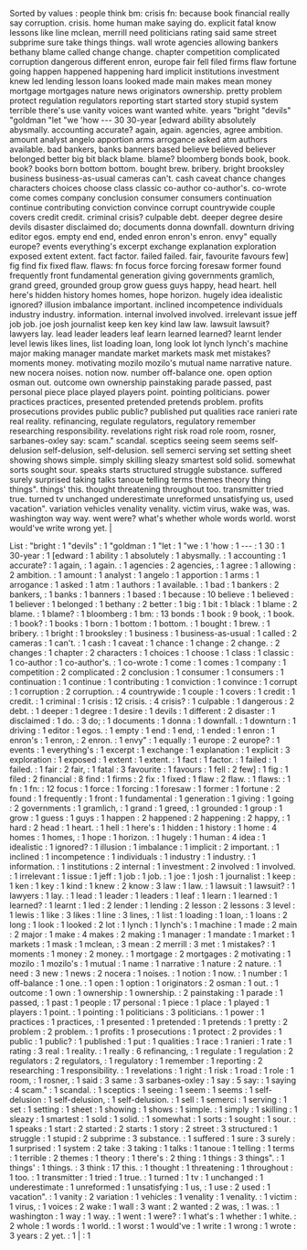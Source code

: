 Sorted by values :
people think bm: crisis fn: because book financial really say corruption. crisis. home human make saying do. explicit fatal know lessons like line mclean, merrill need politicians rating said same street subprime sure take things things. wall wrote agencies allowing bankers bethany blame called change change. chapter competition complicated corruption dangerous different enron, europe fair fell filed firms flaw fortune going happen happened happening hard implicit institutions investment knew led lending lesson loans looked made main makes mean money mortgage mortgages nature news originators ownership. pretty problem protect regulation regulators reporting start started story stupid system terrible there's use vanity voices want wanted white. years "bright "devils" "goldman "let "we 'how --- 30 30-year [edward ability absolutely abysmally. accounting accurate? again, again. agencies, agree ambition. amount analyst angelo apportion arms arrogance asked atm authors available. bad bankers, banks banners based believe believed believer belonged better big bit black blame. blame? bloomberg bonds book, book. book? books born bottom bottom. bought brew. bribery. bright brooksley business business-as-usual cameras can't. cash caveat chance changes characters choices choose class classic co-author co-author's. co-wrote come comes company conclusion consumer consumers continuation continue contributing conviction convince corrupt countrywide couple covers credit credit. criminal crisis? culpable debt. deeper degree desire devils disaster disclaimed do; documents donna downfall. downturn driving editor egos. empty end end, ended enron enron's enron. envy" equally europe? events everything's excerpt exchange explanation exploration exposed extent extent. fact factor. failed failed. fair, favourite favours few] fig find fix fixed flaw. flaws: fn focus force forcing foresaw former found frequently front fundamental generation giving governments gramlich, grand greed, grounded group grow guess guys happy, head heart. hell here's hidden history homes homes, hope horizon. hugely idea idealistic ignored? illusion imbalance important. inclined incompetence individuals industry industry. information. internal involved involved. irrelevant issue jeff job job. joe josh journalist keep ken key kind law law. lawsuit lawsuit? lawyers lay. lead leader leaders leaf learn learned learned? learnt lender level lewis likes lines, list loading loan, long look lot lynch lynch's machine major making manager mandate market markets mask met mistakes? moments money. motivating mozilo mozilo's mutual name narrative nature. new nocera noises. notion now. number off-balance one. open option osman out. outcome own ownership painstaking parade passed, past personal piece place played players point. pointing politicians. power practices practices, presented pretended pretends problem. profits prosecutions provides public public? published put qualities race ranieri rate real reality. refinancing, regulate regulators, regulatory remember researching responsibility. revelations right risk road role room, rosner, sarbanes-oxley say: scam." scandal. sceptics seeing seem seems self-delusion self-delusion, self-delusion. sell semerci serving set setting sheet showing shows simple. simply skilling sleazy smartest sold solid. somewhat sorts sought sour. speaks starts structured struggle substance. suffered surely surprised taking talks tanoue telling terms themes theory thing things". things' this. thought threatening throughout too. transmitter tried true. turned tv unchanged underestimate unreformed unsatisfying us, used vacation". variation vehicles venality venality. victim virus, wake was, was. washington way way. went were? what's whether whole words world. worst would've write wrong yet. | 

List :
"bright : 1
"devils" : 1
"goldman : 1
"let : 1
"we : 1
'how : 1
--- : 1
30 : 1
30-year : 1
[edward : 1
ability : 1
absolutely : 1
abysmally. : 1
accounting : 1
accurate? : 1
again, : 1
again. : 1
agencies : 2
agencies, : 1
agree : 1
allowing : 2
ambition. : 1
amount : 1
analyst : 1
angelo : 1
apportion : 1
arms : 1
arrogance : 1
asked : 1
atm : 1
authors : 1
available. : 1
bad : 1
bankers : 2
bankers, : 1
banks : 1
banners : 1
based : 1
because : 10
believe : 1
believed : 1
believer : 1
belonged : 1
bethany : 2
better : 1
big : 1
bit : 1
black : 1
blame : 2
blame. : 1
blame? : 1
bloomberg : 1
bm: : 13
bonds : 1
book : 9
book, : 1
book. : 1
book? : 1
books : 1
born : 1
bottom : 1
bottom. : 1
bought : 1
brew. : 1
bribery. : 1
bright : 1
brooksley : 1
business : 1
business-as-usual : 1
called : 2
cameras : 1
can't. : 1
cash : 1
caveat : 1
chance : 1
change : 2
change. : 2
changes : 1
chapter : 2
characters : 1
choices : 1
choose : 1
class : 1
classic : 1
co-author : 1
co-author's. : 1
co-wrote : 1
come : 1
comes : 1
company : 1
competition : 2
complicated : 2
conclusion : 1
consumer : 1
consumers : 1
continuation : 1
continue : 1
contributing : 1
conviction : 1
convince : 1
corrupt : 1
corruption : 2
corruption. : 4
countrywide : 1
couple : 1
covers : 1
credit : 1
credit. : 1
criminal : 1
crisis : 12
crisis. : 4
crisis? : 1
culpable : 1
dangerous : 2
debt. : 1
deeper : 1
degree : 1
desire : 1
devils : 1
different : 2
disaster : 1
disclaimed : 1
do. : 3
do; : 1
documents : 1
donna : 1
downfall. : 1
downturn : 1
driving : 1
editor : 1
egos. : 1
empty : 1
end : 1
end, : 1
ended : 1
enron : 1
enron's : 1
enron, : 2
enron. : 1
envy" : 1
equally : 1
europe : 2
europe? : 1
events : 1
everything's : 1
excerpt : 1
exchange : 1
explanation : 1
explicit : 3
exploration : 1
exposed : 1
extent : 1
extent. : 1
fact : 1
factor. : 1
failed : 1
failed. : 1
fair : 2
fair, : 1
fatal : 3
favourite : 1
favours : 1
fell : 2
few] : 1
fig : 1
filed : 2
financial : 8
find : 1
firms : 2
fix : 1
fixed : 1
flaw : 2
flaw. : 1
flaws: : 1
fn : 1
fn: : 12
focus : 1
force : 1
forcing : 1
foresaw : 1
former : 1
fortune : 2
found : 1
frequently : 1
front : 1
fundamental : 1
generation : 1
giving : 1
going : 2
governments : 1
gramlich, : 1
grand : 1
greed, : 1
grounded : 1
group : 1
grow : 1
guess : 1
guys : 1
happen : 2
happened : 2
happening : 2
happy, : 1
hard : 2
head : 1
heart. : 1
hell : 1
here's : 1
hidden : 1
history : 1
home : 4
homes : 1
homes, : 1
hope : 1
horizon. : 1
hugely : 1
human : 4
idea : 1
idealistic : 1
ignored? : 1
illusion : 1
imbalance : 1
implicit : 2
important. : 1
inclined : 1
incompetence : 1
individuals : 1
industry : 1
industry. : 1
information. : 1
institutions : 2
internal : 1
investment : 2
involved : 1
involved. : 1
irrelevant : 1
issue : 1
jeff : 1
job : 1
job. : 1
joe : 1
josh : 1
journalist : 1
keep : 1
ken : 1
key : 1
kind : 1
knew : 2
know : 3
law : 1
law. : 1
lawsuit : 1
lawsuit? : 1
lawyers : 1
lay. : 1
lead : 1
leader : 1
leaders : 1
leaf : 1
learn : 1
learned : 1
learned? : 1
learnt : 1
led : 2
lender : 1
lending : 2
lesson : 2
lessons : 3
level : 1
lewis : 1
like : 3
likes : 1
line : 3
lines, : 1
list : 1
loading : 1
loan, : 1
loans : 2
long : 1
look : 1
looked : 2
lot : 1
lynch : 1
lynch's : 1
machine : 1
made : 2
main : 2
major : 1
make : 4
makes : 2
making : 1
manager : 1
mandate : 1
market : 1
markets : 1
mask : 1
mclean, : 3
mean : 2
merrill : 3
met : 1
mistakes? : 1
moments : 1
money : 2
money. : 1
mortgage : 2
mortgages : 2
motivating : 1
mozilo : 1
mozilo's : 1
mutual : 1
name : 1
narrative : 1
nature : 2
nature. : 1
need : 3
new : 1
news : 2
nocera : 1
noises. : 1
notion : 1
now. : 1
number : 1
off-balance : 1
one. : 1
open : 1
option : 1
originators : 2
osman : 1
out. : 1
outcome : 1
own : 1
ownership : 1
ownership. : 2
painstaking : 1
parade : 1
passed, : 1
past : 1
people : 17
personal : 1
piece : 1
place : 1
played : 1
players : 1
point. : 1
pointing : 1
politicians : 3
politicians. : 1
power : 1
practices : 1
practices, : 1
presented : 1
pretended : 1
pretends : 1
pretty : 2
problem : 2
problem. : 1
profits : 1
prosecutions : 1
protect : 2
provides : 1
public : 1
public? : 1
published : 1
put : 1
qualities : 1
race : 1
ranieri : 1
rate : 1
rating : 3
real : 1
reality. : 1
really : 6
refinancing, : 1
regulate : 1
regulation : 2
regulators : 2
regulators, : 1
regulatory : 1
remember : 1
reporting : 2
researching : 1
responsibility. : 1
revelations : 1
right : 1
risk : 1
road : 1
role : 1
room, : 1
rosner, : 1
said : 3
same : 3
sarbanes-oxley : 1
say : 5
say: : 1
saying : 4
scam." : 1
scandal. : 1
sceptics : 1
seeing : 1
seem : 1
seems : 1
self-delusion : 1
self-delusion, : 1
self-delusion. : 1
sell : 1
semerci : 1
serving : 1
set : 1
setting : 1
sheet : 1
showing : 1
shows : 1
simple. : 1
simply : 1
skilling : 1
sleazy : 1
smartest : 1
sold : 1
solid. : 1
somewhat : 1
sorts : 1
sought : 1
sour. : 1
speaks : 1
start : 2
started : 2
starts : 1
story : 2
street : 3
structured : 1
struggle : 1
stupid : 2
subprime : 3
substance. : 1
suffered : 1
sure : 3
surely : 1
surprised : 1
system : 2
take : 3
taking : 1
talks : 1
tanoue : 1
telling : 1
terms : 1
terrible : 2
themes : 1
theory : 1
there's : 2
thing : 1
things : 3
things". : 1
things' : 1
things. : 3
think : 17
this. : 1
thought : 1
threatening : 1
throughout : 1
too. : 1
transmitter : 1
tried : 1
true. : 1
turned : 1
tv : 1
unchanged : 1
underestimate : 1
unreformed : 1
unsatisfying : 1
us, : 1
use : 2
used : 1
vacation". : 1
vanity : 2
variation : 1
vehicles : 1
venality : 1
venality. : 1
victim : 1
virus, : 1
voices : 2
wake : 1
wall : 3
want : 2
wanted : 2
was, : 1
was. : 1
washington : 1
way : 1
way. : 1
went : 1
were? : 1
what's : 1
whether : 1
white. : 2
whole : 1
words : 1
world. : 1
worst : 1
would've : 1
write : 1
wrong : 1
wrote : 3
years : 2
yet. : 1
| : 1
